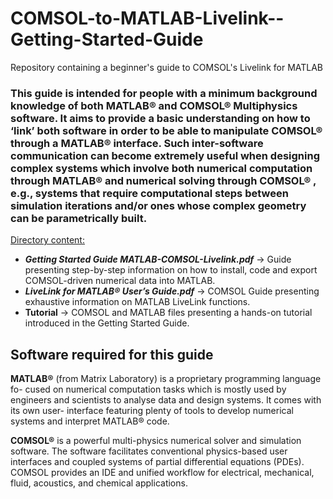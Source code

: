 # COMSOL-to-MATLAB-Livelink--Getting-Started-Guide
Repository containing a beginner's guide to COMSOL's Livelink for MATLAB

### This guide is intended for people with a minimum background knowledge of both MATLAB® and COMSOL® Multiphysics software. It aims to provide a basic understanding on how to ‘link’ both software in order to be able to manipulate COMSOL® through a MATLAB® interface. Such inter-software communication can become extremely useful when designing complex systems which involve both numerical computation through MATLAB® and numerical solving through COMSOL® , e.g., systems that require computational steps between simulation iterations and/or ones whose complex geometry can be parametrically built.

<ins>Directory content:</ins>

* **_Getting Started Guide MATLAB-COMSOL-Livelink.pdf_** $\rightarrow$ Guide presenting step-by-step information on how to install, code and export COMSOL-driven numerical data into MATLAB.
* **_LiveLink for MATLAB® User’s Guide.pdf_** $\rightarrow$ COMSOL Guide presenting exhaustive information on MATLAB LiveLink functions.
* **Tutorial** $\rightarrow$ COMSOL and MATLAB files presenting a hands-on tutorial introduced in the Getting Started Guide.

## Software required for this guide

**MATLAB®** (from Matrix Laboratory) is a proprietary programming language fo-
cused on numerical computation tasks which is mostly used by engineers and
scientists to analyse data and design systems. It comes with its own user-
interface featuring plenty of tools to develop numerical systems and interpret
MATLAB® code.

**COMSOL®** is a powerful multi-physics numerical solver and simulation software.
The software facilitates conventional physics-based user interfaces and coupled
systems of partial differential equations (PDEs). COMSOL provides an IDE
and unified workflow for electrical, mechanical, fluid, acoustics, and chemical
applications.
